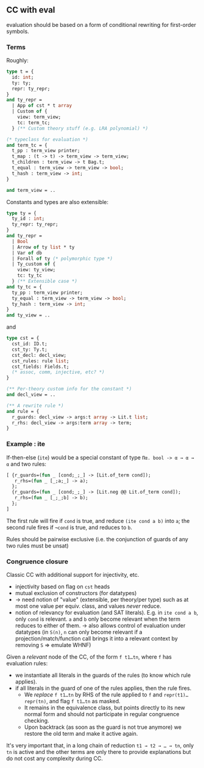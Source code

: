 
## CC with eval

evaluation should be based on a form of conditional rewriting for first-order
symbols.

### Terms

Roughly:

```ocaml
type t = {
  id: int;
  ty: ty;
  repr: ty_repr;
}
and ty_repr =
  | App of cst * t array
  | Custom of {
    view: term_view;
    tc: term_tc;
  } (** Custom theory stuff (e.g. LRA polynomial) *)

(* typeclass for evaluation *)
and term_tc = {
  t_pp : term_view printer;
  t_map : (t -> t) -> term_view -> term_view;
  t_children : term_view -> t Bag.t;
  t_equal : term_view -> term_view -> bool;
  t_hash : term_view -> int;
}

and term_view = ..
```

Constants and types are also extensible:


```ocaml
type ty = {
  ty_id : int;
  ty_repr: ty_repr;
}
and ty_repr =
  | Bool
  | Arrow of ty list * ty
  | Var of db
  | Forall of ty (* polymorphic type *)
  | Ty_custom of {
    view: ty_view;
    tc: ty_tc
  } (** Extensible case *)
and ty_tc = {
  ty_pp : term_view printer;
  ty_equal : term_view -> term_view -> bool;
  ty_hash : term_view -> int;
}
and ty_view = ..
```

and

```ocaml
type cst = {
  cst_id: ID.t;
  cst_ty: Ty.t;
  cst_decl: decl_view;
  cst_rules: rule list;
  cst_fields: Fields.t;
  (* assoc, comm, injective, etc? *)
}

(** Per-theory custom info for the constant *)
and decl_view = ..

(** A rewrite rule *)
and rule = {
  r_guards: decl_view -> args:t array -> Lit.t list;
  r_rhs: decl_view -> args:term array -> term;
}

```

### Example : ite

If-then-else (`ite`) would be a special constant of type `Πα. bool -> α → α → α`
and two rules:

```ocaml
[ {r_guards=(fun _ [cond;_;_] -> [Lit.of_term cond]);
   r_rhs=(fun _ [_;a;_] -> a);
  };
  {r_guards=(fun _ [cond;_;_] -> [Lit.neg @@ Lit.of_term cond]);
   r_rhs=(fun _ [_;_;b] -> b);
  };
]
```

The first rule will fire if `cond` is true, and reduce `(ite cond a b)` into `a`;
the second rule fires if `¬cond` is true, and reduces to `b`.

Rules should be pairwise exclusive (i.e. the conjunction of guards of
any two rules must be unsat)

### Congruence closure

Classic CC with additional support for injectivity, etc.

- injectivity based on flag on `cst` heads
- mutual exclusion of constructors (for datatypes)
- → need notion of "value" (extensible, per theory/per type)
    such as at most one value per equiv. class, and values *never* reduce.
- notion of relevancy for evaluation (and SAT literals).
  E.g. in `ite cond a b`, only `cond` is relevant. `a` and `b` only become
  relevant when the term reduces to either of them.
  → also allows control of evaluation under datatypes
  (in `S(n)`, `n` can only become relevant if a projection/match/function call
   brings it into a relevant context by removing `S` ⇒ emulate WHNF)

Given a *relevant* node of the CC, of the form `f t1…tn`, where `f` has evaluation
rules:

- we instantiate all literals in the guards of the rules (to know which
  rule applies).
- if all literals in the guard of one of the rules applies, then the rule
  fires.
  * We *replace* `f t1…tn` by RHS of the rule applied
    to `f` and `repr(t1)…repr(tn)`, and flag `f t1…tn` as masked.
  * It remains in the equivalence class, but points directly to its new
    normal form and should not participate in regular congruence checking.
  * Upon backtrack (as soon as the guard is not true anymore) we restore
    the old term and make it active again.

It's very important that, in a long chain of reduction `t1 → t2 → … → tn`,
only `tn` is active and the other terms are only there to provide explanations
but do not cost any complexity during CC.

